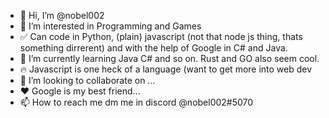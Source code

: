 - 👋 Hi, I’m @nobel002
- 👀 I’m interested in Programming and Games
- ✅ Can code in Python, (plain) javascript (not that node js thing, thats something dirrerent) and with the help of Google in C# and Java.
- 🌱 I’m currently learning Java C# and so on. Rust and GO also seem cool.
- 🔥 Javascript is one heck of a language (want to get more into web dev
- 💞️ I’m looking to collaborate on ...
- ❤ Google is my best friend...
- 📫 How to reach me dm me in discord @nobel002#5070

<!---
nobel002/nobel002 is a ✨ special ✨ repository because its `README.md` (this file) appears on your GitHub profile.
You can click the Preview link to take a look at your changes.
--->
